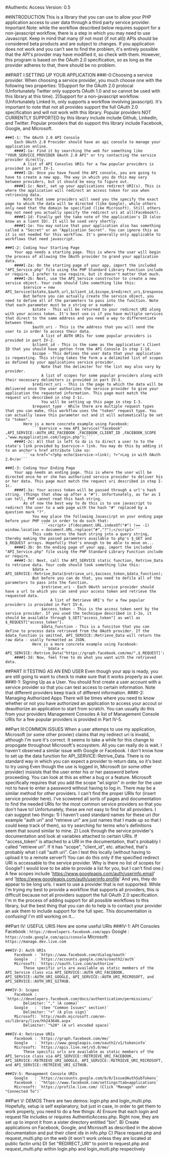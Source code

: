 #Authentic Access
Version: 0.5

##INTRODUCTION
	This is a library that you can use to allow your PHP application access to user data through a third party service provider.
		Important Note: while the workflow described below requires support for a non-javascript workflow, there is a step in which you may need to use Javascript.
	Keep in mind that many (if not most (if not all)) APIs should be considered beta products and are subject to changes.
		If you application does not work and you can't see to find the problem, it's entirely possible that the API's provider may have modified it, so check with them.
		However, this program is based on the OAuth 2.0 specification, so as long as the provider adheres to that, there should be no problem.

##PART I:SETTING UP YOUR APPLICATION
###I-0:Choosing a service provider.
		When choosing a service provider, you much choose one with the following two properties:
			1)Support for the OAuth 2.0 protocal (Unfortunately Twitter only supports OAuth 1.0 and so cannot be used with this library at this time).
			2)Support for a non-javascript workflow. (Unfortunately Linked In, only supports a workflow involving javascript).
		It's important to note that not all provides support the full OAuth 2.0 specification and will not work with this library.
			Popular providers NOT CURRENTLY SUPPORTED by this library include include Github, LinkedIn, and Twitter.
			Popular providers that do support this library include Facebook, Google, and Microsoft.

	###I-1: The OAuth 2.0 API Console
		Each OAuth 2.0 Provider should have an api console to manage your application online.
		####I-1a: Find it by searching the web for something like "YOUR_SERVICE_PROVIDER OAuth 2.0 API" or try contacting the service provider directly.
			A list of API Consoles URIs for a few popular providers is provided in part IV-1.
		####I-1b: Once you have found the API console, you are going to have to create a new app. The way in which you do this may vary between providers, but it should be easy to figure out.
		####I-1c: Next, set up your applications redirect URI(s). This is where the application will redirect an access token for use when retrieving data.
			Note that some providers will need you the specify the exact page to which the data will be directed (like Google), while others only need that the domain be specified (like Microsoft). Still others may not need you actually specify the redirect uri at all(Facebook?).
		####I-1d: Finally get the take note of the application's ID (also know as a lient ID). It will be used very shortly.
		####I-1e: You may notice that your application also has something called a "Secret" or an "Application Secret". You can ignore this as it is not needed for this workflow. It's generally only applicable to workflows that need javascript.

	###I-2: Coding Your Starting Page
		Your app needs a starting page. This is where the user will begin the process of allowing the OAuth provider to grand your application data.
		####I-2a: On the starting page of your app, import the included "API_Service.php" file using the PHP Standard Library Function include or require. I prefer to use require, but it doesn't matter that much.
		####I-2b: Next, use the API_Service constructor to create a new service object. Your code should like something like this:
			$service = new API_Service($state,$auth_url,$client_id,$scope,$redirect_uri,$response_type);
			But before you can actually create the service object, you need to define all of the parameters to pass into the function. Note that each parameter must be a string or a number.
				$state - This will be returned to your redirect URI along with your access token. It's best use is if you have multiple services that direct to the same address and you need a way to differentiate between them.
				$auth_uri - This is the address that you will send the user to in order to access their data.
					A list of AUTH URIs for some popular providers is provided in part IV-2.
				$client_id - This is the same as the application's Client ID that you should have gotten from the API Console In step I-1d.
				$scope - This defines the user data that your application is requesting. This string takes the form a a delimited list of scopes as defined by your applications service provider.
					Note that the delimiter for the list may also vary by provider.
					A list of scopes for some popular providers along with their necessary delimiters is provided in part IV-3.
				$redirect_uri - This is the page to which the data will be delivered once the user authorizes the service provider to give your application the requested information. This page must match the request uri described in step I-1c.
					You will be setting up this page in step I-3.
				$request_type - While there are multiple request types that you can make, this workflow uses the "token" request type. You can actually leave this parameter out and it will automatically be set to "token".
			Here is a more concrete example using Facebook:
				```$service = new API_Service("facebook" ,API_SERVICE::AUTH_URI_FACEBOOK ,FACEBOOK_CLIENT_ID ,FACEBOOK_SCOPE ,"www.myapplication.com/login.php");```
		####I-2c: All that is left to do is to direct a user to to the state's link provided by $service-> link. You may do this by adding it to an anchor's href attribute like so:
			```<a href="<?php echo($service->link); ?>">Log in with OAuth 2.0</a>```

	###I-3: Coding Your Ending Page
		Your app needs an ending page. This is where the user will be directed once he or she has authorized service provider to deliver his or her data. This page must match the request uri described in step I-1c.
		####I-3a: Your access token will be passed through a url's hash string. (Things that show up after a "#"). Unfortunately, as far as I can tell, PHP cannot read this hash string. 
			As of now the best way to do this is to use javascript to redirect the user to a web page with the hash "#" replaced by a question mark "?".
				You may place the following Javascirpt on your ending page before your PHP code in order to do such that:
					```<script> if(document.URL.indexOf("#") !== -1) window.location = document.URL.replace("#","?");</script>```
				This code turns the hash string into a query string, thereby making the passed parameters available to php's $_GET and $_REQUEST arrays. Hopefully that's enough to be able to move on...
		####I-3b: On the ending page of your app, import the included "API_Service.php" file using the PHP Standard Library Function include or require.
		####I-3c: Next, call the API_SERVICE static function, Retrive_Data to retrieve data. Your code should look something like this:
				$data = API_SERVICE::Retrive_Data($retrieve_uri,$access_token,$data_function);
				But before you can do that, you need to defile all of the parameters to pass into the function.
					$retrieve_uri - Each OAuth service provider should have a url to which you can send your access token and retrieve the requested data.
						A list of Retrieve URI's for a few popular providers is provided in Part IV-4.
					$access_token - This is the access token sent by the service provider. If you used the technique described in I-3a, it should be available through $_GET["access_token"] as well as $_REQUEST["access_token"].
					$data_function - This is a funciton that you can define to process data retrieved from the OAuth provider. If the $data_function is omitted, API_SERVICE::Retrieve_Data will return the raw data - usally formatted as JSON.
				Here is a more concrete example using Facebook:
					```$data = API_SERVICE::Retrive_Data("https://graph.facebook.com/me/",$_REQUEST['access_token']);```
		####I-3d: Now, feel free to do what you want with the retrieved data.

##PART II:TESTING AS AN END USER
	Even though your app is ready, you are still going to want to check to make sure that it works properly as a user. 
	###II-1: Signing Up as a User.
		You should first create a user account with a service provider so that you can test access to certain information. Note that different providers keep track of different information.
	###II-2: Managing Authorized Apps
		There will be times where you need to know whether or not you have authorized an application to access your accout or deauthorize an application to start from scratch.
		You can usually do this from your providers Management Consoles
			A list of Management Console URIs for a few popular providers is provided in Part IV-5.

##Part III:COMMON ISSUES
	When a user attemps to use my application, Microsoft (or some other provier) claims that my redirect uri is invalid, although I'm sure it's correct.
		It seems to take a while for this change to propogate throughout Microsoft's ecosystem. All you can really do is wait. I haven't observed a similar issue with Google or Facebook.
	I don't know how to set up the data function for API_SERVICE::Retrive_Data.
		There is no standard way in which you can expect a provider to return data, so it's best to try using
	Even though the use is logged in, Microsoft (or some other provider) insisists that the user enter his or her password before proceeding.
		You can look at this as either a bug or a feature. Microsoft specifically requires that you add the scope "wl.signin" in order for the user not to have to enter a password without having to log in. There may be a similar method for other providers.
	I can't find the proper URIs for (insert service provider here).
		I've scowered all sorts of pages and documentation to find the needed URIs for the most common service providers so that you don't have to! Unfortunately, these are not easy to find for all providers.
		I can suggest two things:
			1) I haven't used standard names for these uri (for example "auth uri" and "retrieve uri" are just names that I made up so that I could keep track of them), so try searching for terms who's definitions seem that sound similar to mine.
			2) Look through the service provider's documentation and look at variables attached to certain URIs. 
				If "access_token" is attached to a URI in the documentation, that's probably I called "retrieve uri". 
				If it has "scope", "client_id", etc. attached, that's probably what I call "auth uri".
	Can I test this locally (without having to upload it to a remote server?)
		You can do this only if the specified redirect URI is accessable to the service provider.
	Why is there no list of scopes for Google?
		 I would love to be able to provide a list for you, but I can't find one.) 
		 A few scopes include 'https://www.googleapis.com/auth/userinfo.email' and 'https://www.googleapis.com/auth/userinfo.profile'
		 And yes, they do appear to be long urls.
	I want to use a provider that is not supported.
		While I'm trying my best to provide a workflow that supports all providers, this is difficult because not all providers support the full OAuth 2.0 specification.
		I'm in the process of adding support for all possible workflows to this library, but the best thing that you can do to help is to contact your provider an ask them to include support for the full spec.
	This documentation is confusing!
		I'm still working on it...
		
##Part IV: USEFUL URIS
	Here are some useful URIs
	###IV-1: API Consoles
		Facebook : `https://developers.facebook.com/apps`
		Google   : `https://code.google.com/apis/console`
		Microsoft: `https://manage.dev.live.com`

	###IV-2: Auth URIs
		Facebook : `https://www.facebook.com/dialog/oauth`
		Google   : `https://accounts.google.com/o/oauth2/auth`
		Microsoft: `https://oauth.live.com/authorize`
			These specific urls are available as static members of the API_Service class via API_SERVICE::AUTH_URI_FACEBOOK, API_SERVICE::AUTH_URI_GOOGLE, API_SERVICE::AUTH_URI_MICROSOFT, and API_SERVICE::AUTH_URI_GITHUB.

	###IV-3: Scopes
		Facebook : `https://developers.facebook.com/docs/authentication/permissions/`
			Delimiter:`"," (A comma)`
		Google   : `(See "Common Issues" section)`
			Delimiter:`"+" (A plus sign)`
		Microsoft: `http://msdn.microsoft.com/en-us/library/live/hh243646.aspx`
			Delimiter:`"%20" (A url encoded space)`

	###IV-4: Retrieve URIs
		Facebook : `https://graph.facebook.com/me/`
		Google   : `https://www.googleapis.com/oauth2/v1/tokeninfo`
		Microsoft: `https://apis.live.net/v5.0/me/`
			These specific urls are available as static members of the API_Service class via API_SERVICE::RETRIEVE_URI_FACEBOOK, API_SERVICE::RETRIEVE_URI_GOOGLE, API_SERVICE::RETRIEVE_URI_MICROSOFT, and API_SERVICE::RETRIEVE_URI_GITHUB.

	###IV-5: Management Console URIs
		Google   : `https://accounts.google.com/b/0/IssuedAuthSubTokens`
		Facebook : `"https://www.facebook.com/settings?tab=applications`
		Microsoft: `https://profile.live.com/ (Click "Manage" under "Connected To")`

##Part V: DEMOS
	There are two demos: login.php and login_multi.php.
	Hopefully, setup is self explanatory, but just in case, in order to get them to work properly, you need to do a few things:
		A) Ensure that each login and request file includes or requires AuthenticAccess.php. Right now, they are set up to improt it from a sister directory entitled "bin".
		B) Create applications on Facebook, Google, and Microsoft as described in the above documentation and put their client ids in info.php
		C) Place request.php and request_multi.php on the web (it won't work unless they are located at public factin urls)
		D) Set "REDIRECT_URI" to point to request.php and request_multi.php within login.php and login_multi.php respectively

